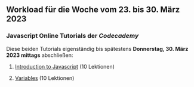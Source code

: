 ## Workload für die Woche vom 23. bis 30. März 2023

### Javascript Online Tutorials der *Codecademy*

Diese beiden Tutorials eigenständig bis spätestens **Donnerstag, 30. März 2023 mittags** abschließen:

1. [Introduction to Javascript](https://www.codecademy.com/courses/introduction-to-javascript/lessons/introduction-to-javascript/) (10 Lektionen)

2. [Variables](https://www.codecademy.com/courses/introduction-to-javascript/lessons/variables/) (10 Lektionen)
